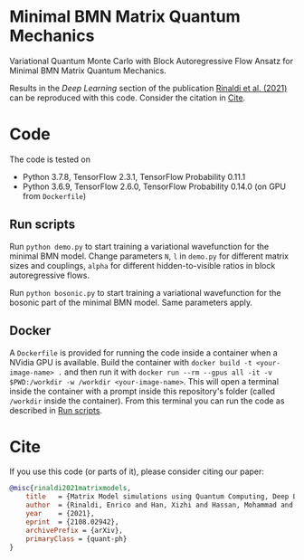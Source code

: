 # Minimal BMN Matrix Quantum Mechanics
Variational Quantum Monte Carlo with Block Autoregressive Flow Ansatz for Minimal BMN Matrix Quantum Mechanics. 

Results in the _Deep Learning_ section of the publication [Rinaldi et al. (2021)](https://www.arxiv.org/abs/2108.02942) can be reproduced with this code.
Consider the citation in [Cite](#cite).

# Code

The code is tested on 
- Python 3.7.8, TensorFlow 2.3.1, TensorFlow Probability 0.11.1
- Python 3.6.9, TensorFlow 2.6.0, TensorFlow Probability 0.14.0 (on GPU from `Dockerfile`)

## Run scripts 

Run `python demo.py` to start training a variational wavefunction for the minimal BMN model. 
Change parameters `N`, `l` in `demo.py` for different matrix sizes and couplings, `alpha` for different hidden-to-visible ratios in block autoregressive flows.

Run `python bosonic.py` to start training a variational wavefunction for the bosonic part of the minimal BMN model. Same parameters apply.

## Docker

A `Dockerfile` is provided for running the code inside a container when a NVidia GPU is available.
Build the container with `docker build -t <your-image-name> .` and then run it with `docker run --rm --gpus all -it -v $PWD:/workdir -w /workdir <your-image-name>`.
This will open a terminal inside the container with a prompt inside this repository's folder (called `/workdir` inside the container).
From this terminal you can run the code as described in [Run scripts](#run-scripts).

# Cite

If you use this code (or parts of it), please consider citing our paper:
```bibtex
@misc{rinaldi2021matrixmodels,
    title   = {Matrix Model simulations using Quantum Computing, Deep Learning, and Lattice Monte Carlo}, 
    author  = {Rinaldi, Enrico and Han, Xizhi and Hassan, Mohammad and Feng, Yuan and Nori, Franco and McGuigan, Michael and Hanada, Masanori},
    year    = {2021},
    eprint  = {2108.02942},
    archivePrefix = {arXiv},
    primaryClass = {quant-ph}
}
```